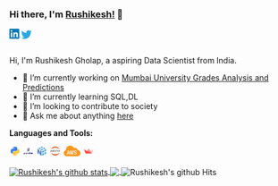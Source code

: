 ### Hi there, I'm [Rushikesh!](https://RushikeshGholap.github.io) 👋

<a href="https://www.linkedin.com/in/RushikeshGholap/">
  <img align="left" alt="Rushikesh Gholap | LinkedIn" width="20px" src="https://raw.githubusercontent.com/RushikeshGholap/RushikeshGholap/master/assests/linkedin.png" />
</a>
<a href="https://twitter.com/RushikeshBG">
  <img align="left" alt="Rushikesh Gholap | Twitter" width="21px" src="https://raw.githubusercontent.com/RushikeshGholap/RushikeshGholap/master/assests/twitter.svg" />
</a>


<br />
<br />

Hi, I'm Rushikesh Gholap, a aspiring Data Scientist from India.

- 🔭 I’m currently working on [Mumbai University Grades Analysis and Predictions](https://github.com/RushikeshGholap/Mumbai-University-Grades-Analysis-Prediction)
- 🌱 I’m currently learning SQL,DL
- 👯 I’m looking to contribute to society 
- 💬 Ask me about anything [here](https://github.com/RushikeshGholap/RushikeshGholap/issues)

**Languages and Tools:**  

<code><img height="20" src="https://raw.githubusercontent.com/RushikeshGholap/RushikeshGholap/master/assests/python.png"></code>
<code><img height="20" src="https://raw.githubusercontent.com/RushikeshGholap/RushikeshGholap/master/assests/pandas.png"></code>
<code><img height="20" src="https://raw.githubusercontent.com/RushikeshGholap/RushikeshGholap/master/assests/numpy.png"></code>
<code><img height="20" src="https://raw.githubusercontent.com/RushikeshGholap/RushikeshGholap/master/assests/jupyter.png"></code>
<code><img height="20" src="https://raw.githubusercontent.com/RushikeshGholap/RushikeshGholap/master/assests/aws.png"></code>
<code><img height="20" src="https://raw.githubusercontent.com/RushikeshGholap/RushikeshGholap/master/assests/streamlit.png"></code>



<a href="https://github.com/RushikeshGholap">
  <img align="center" src="https://github-readme-stats.vercel.app/api?username=RushikeshGholap&show_icons=true&include_all_commits=true&theme=dark" alt="Rushikesh's github stats" />
</a>
<a href="https://github.com/RushikeshGholap/">
  <img align="center" src="https://github-readme-stats.vercel.app/api/top-langs/?username=RushikeshGholap&layout=compact&theme=dark" />
</a>
 <img align="center" src="https://profile-counter.glitch.me/rushikeshgholap/count.svg" alt="Rushikesh's github Hits" />
